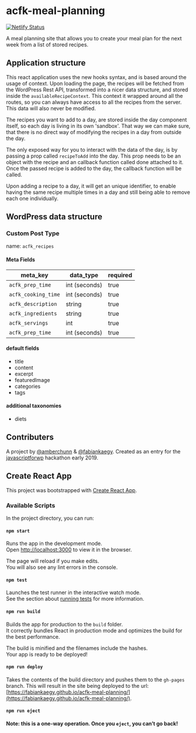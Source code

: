 # acfk-meal-planning
[![Netlify Status](https://api.netlify.com/api/v1/badges/d961fa01-c0f4-4496-827a-4e23c634218c/deploy-status)](https://app.netlify.com/sites/acfk-meal-planning/deploys)

A meal planning site that allows you to create your meal plan for the next week from a list of stored recipes.

## Application structure

This react application uses the new hooks syntax, and is based around the usage of context. 
Upon loading the page, the recipes will be fetched from the WordPress Rest API, transformed into a nicer data structure, and stored inside the `availableRecipeContext`. This context it wrapped around all the routes, so you can always have access to all the recipes from the server. This data will also never be modified. 

The recipes you want to add to a day, are stored inside the day component itself, so each day is living in its own 'sandbox'. That way we can make sure, that there is no direct way of modifying the recipes in a day from outside the day.

The only exposed way for you to interact with the data of the day, is by passing a prop called `recipeToAdd` into the day. This prop needs to be an object with the recipe and an callback function called done attached to it. Once the passed recipe is added to the day, the callback function will be called.

Upon adding a recipe to a day, it will get an unique identifier, to enable having the same recipe multiple times in a day and still being able to remove each one individually.


## WordPress data structure

### Custom Post Type
name: `acfk_recipes`
 

#### Meta Fields
| meta_key            | data_type     | required |
| ------------------- | ------------- | -------- |
| `acfk_prep_time`    | int (seconds) | true     |
| `acfk_cooking_time` | int (seconds) | true     |
| `acfk_description`  | string        | true     |
| `acfk_ingredients`  | string        | true     |
| `acfk_servings`     | int           | true     |
| `acfk_prep_time`    | int (seconds) | true     |

#### default fields
- title
- content
- excerpt
- featuredImage
- categories
- tags

#### additional taxonomies
- diets


## Contributers
A project by [@amberchunn](https://github.com/amberchunn) & [@fabiankaegy](https://github.com/fabiankaegy). Created as an entry for the [javascriptforwp](https://javascriptforwp.com) hackathon early 2019.

## Create React App

This project was bootstrapped with [Create React App](https://github.com/facebook/create-react-app).

### Available Scripts

In the project directory, you can run:

#### `npm start`

Runs the app in the development mode.<br>
Open [http://localhost:3000](http://localhost:3000) to view it in the browser.

The page will reload if you make edits.<br>
You will also see any lint errors in the console.

#### `npm test`

Launches the test runner in the interactive watch mode.<br>
See the section about [running tests](https://facebook.github.io/create-react-app/docs/running-tests) for more information.

#### `npm run build`

Builds the app for production to the `build` folder.<br>
It correctly bundles React in production mode and optimizes the build for the best performance.

The build is minified and the filenames include the hashes.<br>
Your app is ready to be deployed!

#### `npm run deploy`

Takes the contents of the build directory and pushes them to the `gh-pages` branch. This will result in the site being deployed to the url: [https://fabiankaegy.github.io/acfk-meal-planning/](https://fabiankaegy.github.io/acfk-meal-planning/).

#### `npm run eject`

**Note: this is a one-way operation. Once you `eject`, you can’t go back!**
